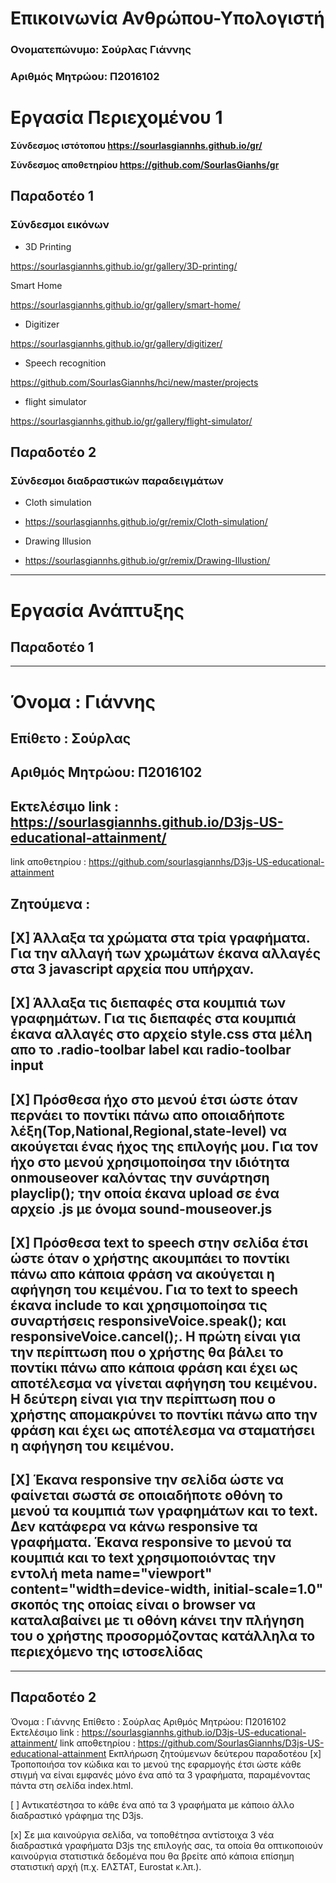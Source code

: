 # Επικοινωνία Ανθρώπου-Υπολογιστή
### Ονοματεπώνυμο: Σούρλας Γιάννης
### Αριθμός Μητρώου: Π2016102


# Εργασία Περιεχομένου 1

**Σύνδεσμος ιστότοπου https://sourlasgiannhs.github.io/gr/**

**Σύνδεσμος αποθετηρίου https://github.com/SourlasGianhs/gr**

## Παραδοτέο 1
### Σύνδεσμοι εικόνων

* 3D Printing

https://sourlasgiannhs.github.io/gr/gallery/3D-printing/

Smart Home

https://sourlasgiannhs.github.io/gr/gallery/smart-home/

* Digitizer 

https://sourlasgiannhs.github.io/gr/gallery/digitizer/

* Speech recognition

https://github.com/SourlasGiannhs/hci/new/master/projects

* flight simulator

https://sourlasgiannhs.github.io/gr/gallery/flight-simulator/

## Παραδοτέο 2
### Σύνδεσμοι διαδραστικών παραδειγμάτων

* Cloth simulation

 * https://sourlasgiannhs.github.io/gr/remix/Cloth-simulation/
 
* Drawing Illusion

 * https://sourlasgiannhs.github.io/gr/remix/Drawing-Illustion/


____________________________________________________________________________________________________________________

# Εργασία Ανάπτυξης
## Παραδοτέο 1
____________________________________________________________________________
# Όνομα : Γιάννης

## Επίθετο : Σούρλας
## Αριθμός Μητρώου: Π2016102
## Eκτελέσιμο link : https://sourlasgiannhs.github.io/D3js-US-educational-attainment/
 link αποθετηρίου : https://github.com/sourlasgiannhs/D3js-US-educational-attainment
## Ζητούμενα :
## [X]  Άλλαξα τα χρώματα στα τρία γραφήματα. Για την αλλαγή των χρωμάτων έκανα αλλαγές στα 3 javascript αρχεία που υπήρχαν.
## [X] Άλλαξα τις διεπαφές στα κουμπιά των γραφημάτων. Για τις διεπαφές στα κουμπιά έκανα αλλαγές στο αρχείο style.css στα μέλη απο το .radio-toolbar label και radio-toolbar input
## [X] Πρόσθεσα ήχο στο μενού έτσι ώστε όταν περνάει το ποντίκι πάνω απο οποιαδήποτε λέξη(Top,National,Regional,state-level) να ακούγεται ένας ήχος της επιλογής μου. Για τον ήχο στο μενού χρησιμοποίησα την ιδιότητα onmouseover καλόντας την συνάρτηση playclip(); την οποία έκανα upload σε ένα αρχείο .js με όνομα sound-mouseover.js
## [X] Πρόσθεσα text to speech στην σελίδα έτσι ώστε όταν ο χρήστης ακουμπάει το ποντίκι πάνω απο κάποια φράση να ακούγεται η αφήγηση του κειμένου. Για το text to speech έκανα include το <script src='https://code.responsivevoice.org/responsivevoice.js'></script> και χρησιμοποίησα τις συναρτήσεις responsiveVoice.speak(); και responsiveVoice.cancel();. Η πρώτη είναι για την περίπτωση που ο χρήστης θα βάλει το ποντίκι πάνω απο κάποια φράση και έχει ως αποτέλεσμα να γίνεται αφήγηση του κειμένου. Η δεύτερη είναι για την περίπτωση που ο χρήστης απομακρύνει το ποντίκι πάνω απο την φράση και έχει ως αποτέλεσμα να σταματήσει η αφήγηση του κειμένου.
## [X] Έκανα responsive την σελίδα ώστε να φαίνεται σωστά σε οποιαδήποτε οθόνη το μενού τα κουμπιά των γραφημάτων και το text. Δεν κατάφερα να κάνω responsive τα γραφήματα. Έκανα responsive το μενού τα κουμπιά και το text χρησιμοποιόντας την εντολή meta name="viewport" content="width=device-width, initial-scale=1.0" σκοπός της οποίας είναι ο browser να καταλαβαίνει με τι οθόνη κάνει την πλήγηση του ο χρήστης προσορμόζοντας κατάλληλα το περιεχόμενο της ιστοσελίδας
______________________________________________________________________________

## Παραδοτέο 2  
Όνομα : Γιάννης
Επίθετο : Σούρλας
Αριθμός Μητρώου: Π2016102 
Eκτελέσιμο link : https://sourlasgiannhs.github.io/D3js-US-educational-attainment/
link αποθετηρίου : https://github.com/SourlasGiannhs/D3js-US-educational-attainment
Εκπλήρωση ζητούμενων δεύτερου παραδοτέου
[x] Τροποποιήσα τον κώδικα και το μενού της εφαρμογής έτσι ώστε κάθε στιγμή να είναι εμφανές μόνο ένα από τα 3 γραφήματα, παραμένοντας πάντα στη σελίδα index.html.

[ ] Αντικατέστησα το κάθε ένα από τα 3 γραφήματα με κάποιο άλλο διαδραστικό γράφημα της D3js.

[x] Σε μια καινούργια σελίδα, να τοποθέτησα αντίστοιχα 3 νέα διαδραστικά γραφήματα D3js της επιλογής σας, τα οποία θα οπτικοποιούν καινούργια στατιστικά δεδομένα που θα βρείτε από κάποια επίσημη στατιστική αρχή (π.χ. ΕΛΣΤΑΤ, Eurostat κ.λπ.).
